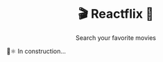 <h1 align="center">🎬 Reactflix 🍿</h1>

<p align="center">Search your favorite movies</p>

👷⚛ In construction...
